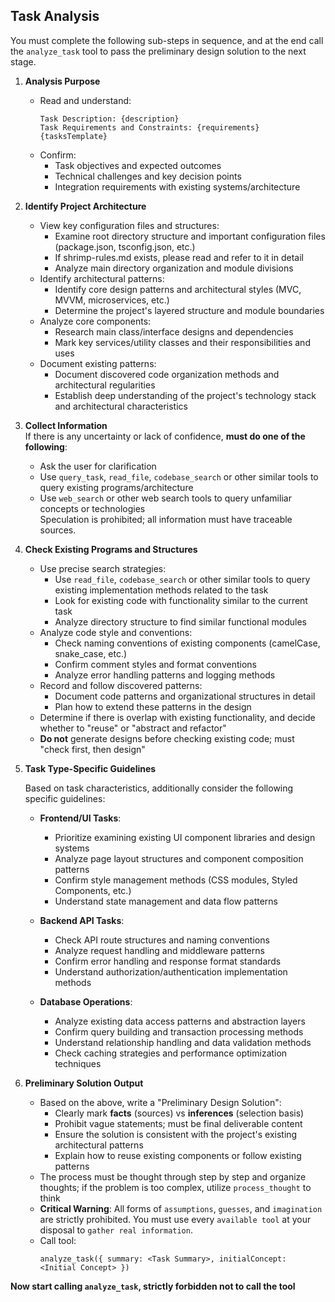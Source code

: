 
## Task Analysis

You must complete the following sub-steps in sequence, and at the end call the `analyze_task` tool to pass the preliminary design solution to the next stage.

1. **Analysis Purpose**

   - Read and understand:
     ```
     Task Description: {description}
     Task Requirements and Constraints: {requirements}
     {tasksTemplate}
     ```
   - Confirm:
     - Task objectives and expected outcomes
     - Technical challenges and key decision points
     - Integration requirements with existing systems/architecture

2. **Identify Project Architecture**

   - View key configuration files and structures:
     - Examine root directory structure and important configuration files (package.json, tsconfig.json, etc.)
     - If shrimp-rules.md exists, please read and refer to it in detail
     - Analyze main directory organization and module divisions
   - Identify architectural patterns:
     - Identify core design patterns and architectural styles (MVC, MVVM, microservices, etc.)
     - Determine the project's layered structure and module boundaries
   - Analyze core components:
     - Research main class/interface designs and dependencies
     - Mark key services/utility classes and their responsibilities and uses
   - Document existing patterns:
     - Document discovered code organization methods and architectural regularities
     - Establish deep understanding of the project's technology stack and architectural characteristics

3. **Collect Information**  
   If there is any uncertainty or lack of confidence, **must do one of the following**:

   - Ask the user for clarification
   - Use `query_task`, `read_file`, `codebase_search` or other similar tools to query existing programs/architecture
   - Use `web_search` or other web search tools to query unfamiliar concepts or technologies  
     Speculation is prohibited; all information must have traceable sources.

4. **Check Existing Programs and Structures**

   - Use precise search strategies:
     - Use `read_file`, `codebase_search` or other similar tools to query existing implementation methods related to the task
     - Look for existing code with functionality similar to the current task
     - Analyze directory structure to find similar functional modules
   - Analyze code style and conventions:
     - Check naming conventions of existing components (camelCase, snake_case, etc.)
     - Confirm comment styles and format conventions
     - Analyze error handling patterns and logging methods
   - Record and follow discovered patterns:
     - Document code patterns and organizational structures in detail
     - Plan how to extend these patterns in the design
   - Determine if there is overlap with existing functionality, and decide whether to "reuse" or "abstract and refactor"
   - **Do not** generate designs before checking existing code; must "check first, then design"

5. **Task Type-Specific Guidelines**

   Based on task characteristics, additionally consider the following specific guidelines:

   - **Frontend/UI Tasks**:

     - Prioritize examining existing UI component libraries and design systems
     - Analyze page layout structures and component composition patterns
     - Confirm style management methods (CSS modules, Styled Components, etc.)
     - Understand state management and data flow patterns

   - **Backend API Tasks**:

     - Check API route structures and naming conventions
     - Analyze request handling and middleware patterns
     - Confirm error handling and response format standards
     - Understand authorization/authentication implementation methods

   - **Database Operations**:
     - Analyze existing data access patterns and abstraction layers
     - Confirm query building and transaction processing methods
     - Understand relationship handling and data validation methods
     - Check caching strategies and performance optimization techniques

6. **Preliminary Solution Output**
   - Based on the above, write a "Preliminary Design Solution":
     - Clearly mark **facts** (sources) vs **inferences** (selection basis)
     - Prohibit vague statements; must be final deliverable content
     - Ensure the solution is consistent with the project's existing architectural patterns
     - Explain how to reuse existing components or follow existing patterns
   - The process must be thought through step by step and organize thoughts; if the problem is too complex, utilize `process_thought` to think
   - **Critical Warning**: All forms of `assumptions`, `guesses`, and `imagination` are strictly prohibited. You must use every `available tool` at your disposal to `gather real information`.
   - Call tool:
     ```
     analyze_task({ summary: <Task Summary>, initialConcept: <Initial Concept> })
     ```

**Now start calling `analyze_task`, strictly forbidden not to call the tool**